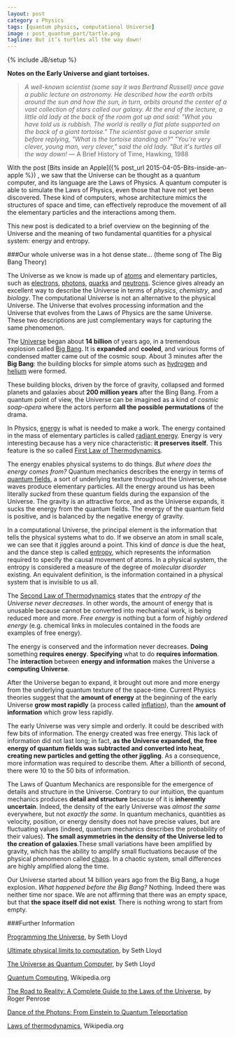 ```yaml
---
layout: post
category : Physics
tags: [quantum physics, computational Universe]
image : post_quantum_part/tartle.png
tagline: But it’s turtles all the way down!
---
```

{% include JB/setup %}

**Notes on the Early Universe and giant tortoises.**

<!--more-->
>*A well-known scientist (some say it was Bertrand Russell) once gave a public lecture on astronomy. He described how the earth orbits around the sun and how the sun, in turn, orbits around the center of a vast collection of stars called our galaxy. At the end of the lecture, a little old lady at the back of the room got up and said: "What you have told us is rubbish. The world is really a flat plate supported on the back of a giant tortoise." The scientist gave a superior smile before replying, "What is the tortoise standing on?" "You're very clever, young man, very clever," said the old lady. "But it's turtles all the way down!* — A Brief History of Time, Hawking, 1988


With the post [Bits inside an Apple]({% post_url 2015-04-05-Bits-inside-an-apple %}) , we saw that the Universe can be thought as a quantum computer, and its language are the Laws of Physics. A quantum computer is able to simulate the Laws of Physics, even those that have not yet been discovered. These kind of computers, whose architecture mimics the structures of space and time, can effectively reproduce the movement of all the elementary particles and the interactions among them.

This new post is dedicated to a brief overview on the beginning of the Universe and the meaning of two fundamental quantities for a physical system: energy and entropy.

###Our whole universe was in a hot dense state... (theme song of The Big Bang Theory)

The Universe as we know is made up of [atoms](http://en.wikipedia.org/wiki/Atom) and elementary particles, such as [electrons](http://en.wikipedia.org/wiki/Electron), [photons](http://en.wikipedia.org/wiki/Photon), [quarks](http://en.wikipedia.org/wiki/Quark) and [neutrons](http://en.wikipedia.org/wiki/Neutron). Science gives already an excellent way to describe the Universe in terms of *physics*, *chemistry*, and *biology*. The computational Universe is not an alternative to the physical Universe. The Universe that evolves processing information and the Universe that evolves from the Laws of Physics are the same Universe. These two descriptions are just complementary ways for capturing the same phenomenon.

The [Universe](http://en.wikipedia.org/wiki/Universe) began about **14 billion** of years ago, in a tremendous explosion called [Big Bang](http://en.wikipedia.org/wiki/Big_Bang). It is **expanded** and **cooled**, and various forms of condensed matter came out of the cosmic soup. About 3 minutes after the **Big Bang**: the building blocks for simple atoms such as [hydrogen](http://en.wikipedia.org/wiki/Hydrogen) and [helium](http://en.wikipedia.org/wiki/Helium) were formed.

These building blocks, driven by the force of gravity, collapsed and formed planets and galaxies about **200 million years** after the Bing Bang. From a quantum point of view, the Universe can be imagined as a kind of *cosmic soap-opera* where the actors perform **all the possible permutations** of the drama.

In Physics, [energy](http://en.wikipedia.org/wiki/Energy) is what is needed to make a work. The energy contained in the mass of elementary particles is called [radiant energy](http://en.wikipedia.org/wiki/Radiant_energy). Energy is very interesting because has a very nice characteristic: **it preserves itself**. This feature is the so called [First Law of Thermodynamics](http://en.wikipedia.org/wiki/First_law_of_thermodynamics).

The energy enables physical systems to do things. *But where does the energy comes from?*
Quantum mechanics describes the energy in terms of [quantum fields](http://en.wikipedia.org/wiki/Quantum_field_theory), a sort of underlying texture throughout the Universe, whose waves produce elementary particles.
All the energy around us has been literally *sucked* from these quantum fields during the expansion of the Universe. The gravity is an attractive force, and as the Universe expands, it sucks the energy from the quantum fields. The energy of the quantum field is positive, and is balanced by the negative energy of gravity.

In a computational Universe, the principal element is the information that tells the physical systems what to do. If we observe an atom in small scale, we can see that it jiggles around a point. This kind of *dance* is due the heat, and the dance step is called [entropy](http://en.wikipedia.org/wiki/Entropy), which represents the information required to specify the causal movement of atoms. In a physical system, the entropy is considered a measure of the degree of *molecular disorder* existing. An equivalent definition, is the information contained in a physical system that is invisible to us all.

The [Second Law of Thermodynamics](http://en.wikipedia.org/wiki/Second_law_of_thermodynamics) states that the *entropy of the Universe never decreases*. In other words, the amount of energy that is unusable because cannot be converted into mechanical work, is being reduced more and more. *Free energy* is nothing but a form of *highly ordered energy* (e.g. chemical links in molecules contained in the foods are examples of free energy).

The energy is conserved and the information never decreases. **Doing** something **requires energy**. **Specifying** what to do **requires information**. The **interaction** between **energy and information** makes the Universe a **computing Universe**. 

After the Universe began to expand, it brought out more and more energy from the underlying quantum texture of the space-time. Current Physics theories suggest that the **amount of energy** at the beginning of the early Universe **grow most rapidly** (a process called [inflation](http://en.wikipedia.org/wiki/Inflation_(cosmology))), than the **amount of information** which grow less rapidly.

The early Universe was very simple and orderly. It could be described with few bits of information. The energy created was free energy.
This lack of information did not last long; in fact, **as the Universe expanded, the free energy of quantum fields was subtracted and converted into heat, creating new particles and getting the other jiggling**. As a consequence, more information was required to describe them. After a billionth of second, there were 10 to the 50 bits of information.

The Laws of Quantum Mechanics are responsible for the emergence of details and structure in the Universe. Contrary to our intuition, the quantum mechanics produces **detail and structure** because of it is **inherently uncertain**. Indeed, the density of the early Universe was *almost the same* everywhere, but not *exactly the same*. In quantum mechanics, quantities as velocity, position, or energy density does not have precise values, but are fluctuating values (indeed, quantum mechanics describes the probability of their values).
**The small asymmetries in the density of the Universe led to the creation of galaxies**.These small variations have been amplified by gravity, which has the ability to amplify  small fluctuations because of the physical phenomenon called [chaos](http://en.wikipedia.org/wiki/Chaos_theory). In a chaotic system, small differences are highly amplified along the time.

Our Universe started about 14 billion years ago from the Big Bang, a huge explosion.
*What happened before the Big Bang?*
Nothing. Indeed there was neither time nor space. We are not affirming that there was an empty space, but that **the space itself did not exist**. There is nothing wrong to start from empty.

###Further Information

[Programming the Universe](http://www.amazon.com/Programming-Universe-Quantum-Computer-Scientist/dp/1400033861), by Seth Lloyd

[Ultimate physical limits to computation](http://www.nature.com/nature/journal/v406/n6799/full/4061047a0.html), by Seth Lloyd

[The Universe as Quantum Computer](http://arxiv.org/abs/1312.4455), by Seth Lloyd

[Quantum Computing](http://en.wikipedia.org/wiki/Quantum_computing), Wikipedia.org

[The Road to Reality: A Complete Guide to the Laws of the Universe](http://books.google.ie/books/about/The_Road_to_Reality.html?id=jjG_ngEACAAJ&redir_esc=y), by Roger Penrose

[Dance of the Photons: From Einstein to Quantum Teleportation](http://books.google.ie/books/about/Dance_of_the_Photons.html?id=HhGfPAAACAAJ&redir_esc=y)

[Laws of thermodynamics](http://en.wikipedia.org/wiki/Laws_of_thermodynamics), Wikipedia.org
